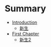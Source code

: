 # Summary

* [Introduction](README.md)
  * [新生](xin-sheng.md)
* [First Chapter](chapter1.md)
  * [新生2](chapter1/xin-sheng-2.md)

